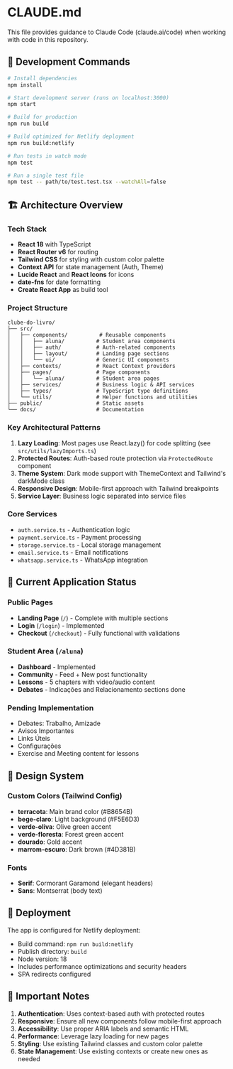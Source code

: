 # CLAUDE.md

This file provides guidance to Claude Code (claude.ai/code) when working with code in this repository.

## 🚀 Development Commands

```bash
# Install dependencies
npm install

# Start development server (runs on localhost:3000)
npm start

# Build for production
npm run build

# Build optimized for Netlify deployment
npm run build:netlify

# Run tests in watch mode
npm test

# Run a single test file
npm test -- path/to/test.test.tsx --watchAll=false
```

## 🏗️ Architecture Overview

### Tech Stack
- **React 18** with TypeScript
- **React Router v6** for routing
- **Tailwind CSS** for styling with custom color palette
- **Context API** for state management (Auth, Theme)
- **Lucide React** and **React Icons** for icons
- **date-fns** for date formatting
- **Create React App** as build tool

### Project Structure
```
clube-do-livro/
├── src/
│   ├── components/          # Reusable components
│   │   ├── aluna/          # Student area components
│   │   ├── auth/           # Auth-related components
│   │   ├── layout/         # Landing page sections
│   │   └── ui/             # Generic UI components
│   ├── contexts/           # React Context providers
│   ├── pages/              # Page components
│   │   └── aluna/          # Student area pages
│   ├── services/           # Business logic & API services
│   ├── types/              # TypeScript type definitions
│   └── utils/              # Helper functions and utilities
├── public/                 # Static assets
└── docs/                   # Documentation
```

### Key Architectural Patterns

1. **Lazy Loading**: Most pages use React.lazy() for code splitting (see `src/utils/lazyImports.ts`)
2. **Protected Routes**: Auth-based route protection via `ProtectedRoute` component
3. **Theme System**: Dark mode support with ThemeContext and Tailwind's darkMode class
4. **Responsive Design**: Mobile-first approach with Tailwind breakpoints
5. **Service Layer**: Business logic separated into service files

### Core Services
- `auth.service.ts` - Authentication logic
- `payment.service.ts` - Payment processing
- `storage.service.ts` - Local storage management
- `email.service.ts` - Email notifications
- `whatsapp.service.ts` - WhatsApp integration

## 🎯 Current Application Status

### Public Pages
- **Landing Page** (`/`) - Complete with multiple sections
- **Login** (`/login`) - Implemented
- **Checkout** (`/checkout`) - Fully functional with validations

### Student Area (`/aluna`)
- **Dashboard** - Implemented
- **Community** - Feed + New post functionality
- **Lessons** - 5 chapters with video/audio content
- **Debates** - Indicações and Relacionamento sections done

### Pending Implementation
- Debates: Trabalho, Amizade
- Avisos Importantes
- Links Úteis  
- Configurações
- Exercise and Meeting content for lessons

## 🎨 Design System

### Custom Colors (Tailwind Config)
- **terracota**: Main brand color (#B8654B)
- **bege-claro**: Light background (#F5E6D3)
- **verde-oliva**: Olive green accent
- **verde-floresta**: Forest green accent
- **dourado**: Gold accent
- **marrom-escuro**: Dark brown (#4D381B)

### Fonts
- **Serif**: Cormorant Garamond (elegant headers)
- **Sans**: Montserrat (body text)

## 🚢 Deployment

The app is configured for Netlify deployment:
- Build command: `npm run build:netlify`
- Publish directory: `build`
- Node version: 18
- Includes performance optimizations and security headers
- SPA redirects configured

## 📝 Important Notes

1. **Authentication**: Uses context-based auth with protected routes
2. **Responsive**: Ensure all new components follow mobile-first approach
3. **Accessibility**: Use proper ARIA labels and semantic HTML
4. **Performance**: Leverage lazy loading for new pages
5. **Styling**: Use existing Tailwind classes and custom color palette
6. **State Management**: Use existing contexts or create new ones as needed